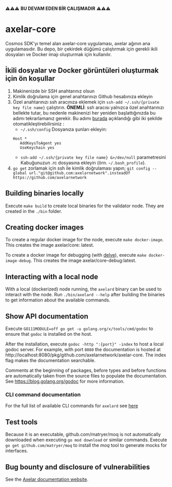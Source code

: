 ⚠️⚠️⚠️ **BU DEVAM EDEN BİR ÇALIŞMADIR** ⚠️⚠️⚠️

# axelar-core

Cosmos SDK'yı temel alan axelar-core uygulaması, axelar ağının ana uygulamasıdır. Bu depo, bir çekirdek düğümü çalıştırmak için gerekli ikili dosyaları ve Docker imajı oluşturmak için kullanılır.

## İkili dosyalar ve Docker görüntüleri oluşturmak için ön koşullar

1. Makinenizde bir SSH anahtarınız olsun
2. Kimlik doğrulama için genel anahtarınızı Github hesabınıza ekleyin
3. Özel anahtarınızı ssh aracınıza eklemek için `ssh-add ~/.ssh/{private key file name}` çalıştırın. **ÖNEMLİ**: ssh aracısı yalnızca özel anahtarınızı bellekte tutar, bu nedenle makinenizi her yeniden başlattığınızda bu adımı tekrarlamanız gerekir. Bu adımı [burada](https://apple.stackexchange.com/questions/254468/macos-sierra-doesn-t-seem-to-remember-ssh-keys-between-reboots/264974#264974) açıklandığı gibi iki şekilde otomatikleştirebilirsiniz :
    * `~/.ssh/config` Dosyanıza şunları ekleyin:
    ```
    Host *
       AddKeysToAgent yes
       UseKeychain yes     
    ```
    * `ssh-add ~/.ssh/{private key file name} &>/dev/null` parametresini Kabuğunuzun .rc dosyasına ekleyin (örn. `~/.bash_profile`).
4. `go get` zorlamak için ssh ile kimlik doğrulaması yapın; `git config --global url."git@github.com:axelarnetwork".insteadOf https://github.com/axelarnetwork`

## Building binaries locally

Execute `make build` to create local binaries for the validator node. They are created in the `./bin` folder.

## Creating docker images

To create a regular docker image for the node, execute `make docker-image`. This creates the image axelar/core:
latest.

To create a docker image for debugging (with [delve](https://github.com/go-delve/delve)),
execute `make docker-image-debug`. This creates the image axelar/core-debug:latest.

## Interacting with a local node

With a local (dockerized) node running, the `axelard` binary can be used to interact with the node.
Run `./bin/axelard --help` after building the binaries to get information about the available commands.

## Show API documentation

Execute `GO111MODULE=off go get -u golang.org/x/tools/cmd/godoc` to ensure that `godoc` is installed on the host.

After the installation, execute `godoc -http ":{port}" -index` to host a local godoc server. For example, with
port `8080` the documentation is hosted at
http://localhost:8080/pkg/github.com/axelarnetwork/axelar-core. The index flag makes the documentation searchable.

Comments at the beginning of packages, before types and before functions are automatically taken from the source files
to populate the documentation. See https://blog.golang.org/godoc for more information.

### CLI command documentation

For the full list of available CLI commands for `axelard` see [here](docs/cli/toc.md)

## Test tools

Because it is an executable, github.com/matryer/moq is not automatically downloaded when executing ``go mod download``
or similar commands. Execute ``go get github.com/matryer/moq`` to install the _moq_ tool to generate mocks for
interfaces.

## Bug bounty and disclosure of vulnerabilities

See the [Axelar documentation website](https://docs.axelar.dev/#/bug-bounty).
